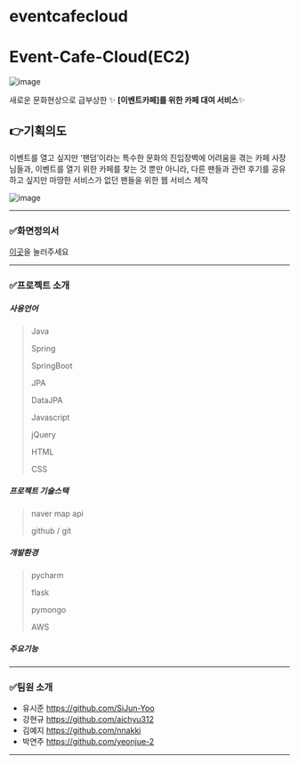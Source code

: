 # eventcafecloud

# Event-Cafe-Cloud(EC2)
![image](https://user-images.githubusercontent.com/93200574/167234590-a56e60a4-28a1-4f20-8e22-368c9700c366.png)

새로운 문화현상으로 급부상한 ✨ **[이벤트카페]를 위한 카페 대여 서비스**✨

## 👉기획의도
이벤트를 열고 싶지만 ‘팬덤’이라는 특수한 문화의 진입장벽에 어려움을 겪는 카페 사장님들과, 
  이벤트를 열기 위한 카페를 찾는 것 뿐만 아니라, 다른 팬들과 관련 후기를 공유하고 싶지만 마땅한 
  서비스가 없던 팬들을 위한 웹 서비스 제작
  
  ![image](https://user-images.githubusercontent.com/93200574/167234643-77ee12e9-acc1-45e4-b71e-514384dc65bc.png)


-------
### ✅화면정의서

[이곳](https://docs.google.com/presentation/d/1NcL2LhkpxiT_hn48Jt0d9rn4YK1FcUbjKchWoCLxBN8/edit#slide=id.g126f5bc7b55_1_7)을 눌러주세요

---

### ✅프로젝트 소개

##### 사용언어
> Java
>  
> Spring
> 
> SpringBoot
> 
> JPA
> 
> DataJPA
> 
> Javascript
> 
> jQuery
> 
> HTML
> 
> CSS

##### 프로젝트 기술스택
> naver map api
> 
> github / git
> 
##### 개발환경
> pycharm
> 
> flask
> 
> pymongo
>
> AWS

##### 주요기능

----

### ✅팀원 소개

- 유시준 https://github.com/SiJun-Yoo
- 강현규 https://github.com/aichyu312
- 김예지 https://github.com/nnakki
- 박연주 https://github.com/yeonjue-2

----------

